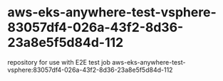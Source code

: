 # aws-eks-anywhere-test-vsphere-83057df4-026a-43f2-8d36-23a8e5f5d84d-112
repository for use with E2E test job aws-eks-anywhere-test-vsphere:83057df4-026a-43f2-8d36-23a8e5f5d84d-112
